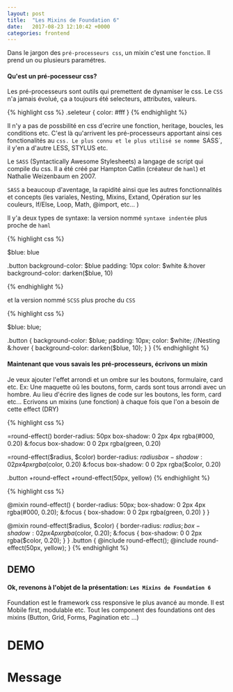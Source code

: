 ```yaml
---
layout: post
title:  "Les Mixins de Foundation 6"
date:   2017-08-23 12:10:42 +0000
categories: frontend
---
```

Dans le jargon des `pré-processeurs css`, un mixin c'est une `fonction`. Il prend un ou plusieurs paramétres.

#### Qu'est un pré-pocesseur css?

Les pré-processeurs sont outils qui premettent de dynamiser le css. Le `CSS` n'a jamais évolué, ça a toujours été selecteurs, attributes, valeurs.

{% highlight css %}
.seleteur {
	color: #fff
}
{% endhighlight %}

Il n'y a pas de possbilité en css d'ecrire une fonction, heritage, boucles, les conditions etc. C'est là qu'arrivent les pré-processeurs apportant ainsi ces fonctionalités au `css. Le plus connu et le plus utilisé se nomme `SASS`, il y'en a d'autre LESS, STYLUS etc.

Le `SASS` (Syntactically Awesome Stylesheets) a langage de script qui compile du css. Il a été créé par Hampton Catlin (créateur de `haml`) et Nathalie Weizenbaum en 2007.

`SASS` a beaucoup d'aventage, la rapidité ainsi que les autres fonctionnalités et concepts (les variales, Nesting, Mixins, Extand, Opération sur les couleurs, If/Else, Loop, Math, @import, etc... )

Il y'a deux types de syntaxe: la version nommé `syntaxe indentée` plus proche de `haml`

{% highlight css %}
<!-- extension du fichier .sass -->
$blue: blue

.button
	background-color: $blue
	padding: 10px
	color: $white
	&:hover
		background-color: darken($blue, 10)
<!-- Bizzar comme changement -->
{% endhighlight %}

et la version nommé `SCSS` plus proche du `CSS`

{% highlight css %}
<!-- extension du fichier .scss -->
$blue: blue;

.button {
	background-color: $blue;
	padding: 10px;
	color: $white;
	//Nesting
	&:hover {
		background-color: darken($blue, 10);
	}
}
{% endhighlight %}

#### Maintenant que vous savais les pré-processeurs, écrivons un mixin
Je veux ajouter l'effet arrondi et un ombre sur les boutons, formulaire, card etc. 
Ex: Une maquette oû les boutons, form, cards sont tous arrondi avec un hombre. Au lieu d'écrire des lignes de code sur les boutons, les form, card etc... Ecrivons un mixins (une fonction) à chaque fois que l'on a besoin de cette effect (DRY)

{% highlight css %}
<!-- Sass syntax -->
=round-effect()
	border-radius: 50px
	box-shadow: 0 2px 4px rgba(#000, 0.20)
	&:focus
		box-shadow: 0 0 2px rgba(green, 0.20)


<!-- Mixin avec paramettre -->
=round-effect($radius, $color)
	border-radius: $radius
	box-shadow: 0 2px 4px rgba($color, 0.20)
	&:focus
		box-shadow: 0 0 2px rgba($color, 0.20)

.button
	+round-effect
	+round-effect(50px, yellow)
{% endhighlight %}

{% highlight css %}
<!-- Scss syntax -->
@mixin round-effect() {
	border-radius: 50px;
	box-shadow: 0 2px 4px rgba(#000, 0.20);
	&:focus {
		box-shadow: 0 0 2px rgba(green, 0.20)
	}
}

<!-- Mixin avec paramettre -->
@mixin round-effect($radius, $color) {
	border-radius: $radius;
	box-shadow: 0 2px 4px rgba($color, 0.20);
	&:focus {
		box-shadow: 0 0 2px rgba($color, 0.20);
	}
}
.button {
	@include round-effect();
	@include round-effect(50px, yellow);
}
{% endhighlight %}

## DEMO

#### Ok, revenons à l'objet de la présentation: `Les Mixins de Foundation 6`

Foundation est le framework css responsive le plus avancé au monde. Il est Mobile first, modulable etc. Tout les component des foundations ont des mixins (Button, Grid, Forms, Pagination etc ...)



# DEMO

# Message
